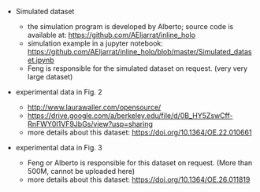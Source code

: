 + Simulated dataset
    - the simulation program is developed by Alberto; source code is available at: <https://github.com/AEljarrat/inline_holo>
    - simulation example in a jupyter notebook: <https://github.com/AEljarrat/inline_holo/blob/master/Simulated_dataset.ipynb>
    - Feng is responsible for the simulated dataset on request. (very very large dataset)

+ experimental data in Fig. 2
    + http://www.laurawaller.com/opensource/
    + <https://drive.google.com/a/berkeley.edu/file/d/0B_HY5ZswCff-RnFWY0I1VF9JbGs/view?usp=sharing>
    + more details about this dataset: <https://doi.org/10.1364/OE.22.010661>

+ experimental data in Fig. 3
    + Feng or Alberto is responsible for this dataset on request. (More than 500M, cannot be uploaded here)
    + more details about this dataset: <https://doi.org/10.1364/OE.26.011819>


